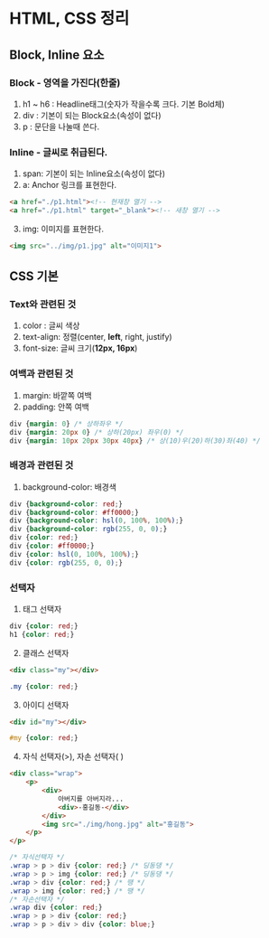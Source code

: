 # HTML, CSS 정리
## Block, Inline 요소
### Block - 영역을 가진다(한줄)
1. h1 ~ h6 : Headline태그(숫자가 작을수록 크다. 기본 Bold체)
2. div : 기본이 되는 Block요소(속성이 없다)
3. p : 문단을 나눌때 쓴다.
### Inline - 글씨로 취급된다.
1. span: 기본이 되는 Inline요소(속성이 없다)
2. a: Anchor 링크를 표현한다.
```html
<a href="./p1.html"><!-- 현재창 열기 -->
<a href="./p1.html" target="_blank"><!-- 새창 열기 -->
```
3. img: 이미지를 표현한다.
```html
<img src="../img/p1.jpg" alt="이미지1">
```

## CSS 기본
### Text와 관련된 것
1. color : 글씨 색상
2. text-align: 정렬(center, **left**, right, justify)
3. font-size: 글씨 크기(**12px, 16px**)
### 여백과 관련된 것
1. margin: 바깥쪽 여백
2. padding: 안쪽 여백
```css
div {margin: 0} /* 상하좌우 */
div {margin: 20px 0} /* 상하(20px) 좌우(0) */
div {margin: 10px 20px 30px 40px} /* 상(10)우(20)하(30)좌(40) */
```
### 배경과 관련된 것
1. background-color: 배경색
```css
div {background-color: red;}
div {background-color: #ff0000;}
div {background-color: hsl(0, 100%, 100%);}
div {background-color: rgb(255, 0, 0);}
div {color: red;}
div {color: #ff0000;}
div {color: hsl(0, 100%, 100%);}
div {color: rgb(255, 0, 0);}
```
### 선택자
1. 태그 선택자
```css
div {color: red;}
h1 {color: red;}
```
2. 클래스 선택자
```html
<div class="my"></div>
```

```css
.my {color: red;}
```

3. 아이디 선택자
```html
<div id="my"></div>
```

```css
#my {color: red;}
```

4. 자식 선택자(>), 자손 선택자( )
```html
<div class="wrap">
	<p>
		<div>
			아버지를 아버지라...
			<div>-홍길동-</div>
		</div>
		<img src="./img/hong.jpg" alt="홍길동">
	</p>
</p>
```

```css
/* 자식선택자 */
.wrap > p > div {color: red;} /* 딩동댕 */
.wrap > p > img {color: red;} /* 딩동댕 */
.wrap > div {color: red;} /* 땡 */
.wrap > img {color: red;} /* 땡 */
/* 자손선택자 */
.wrap div {color: red;}
.wrap > p > div {color: red;}
.wrap > p > div > div {color: blue;}
```